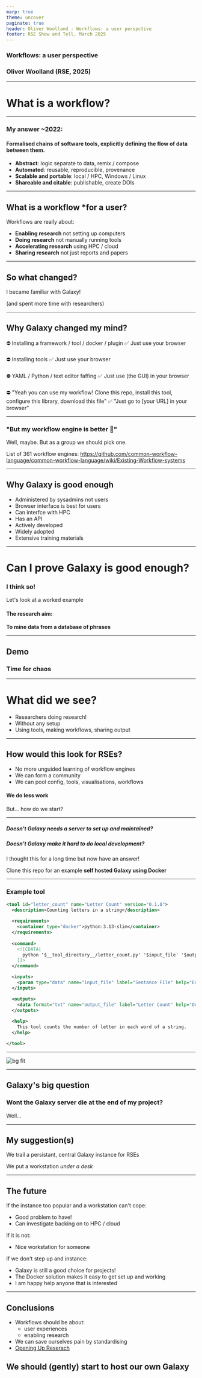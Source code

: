 ```yaml
---
marp: true
theme: uncover
paginate: true
header: Oliver Woolland - Workflows: a user perspctive
footer: RSE Show and Tell, March 2025
---
```


### **Workflows**: a user perspective
### Oliver Woolland (RSE, 2025)

---

# What is a workflow?

---
### My answer ~2022:

#### **Formalised chains of software tools, explicitly defining the flow of data between them.**

- **Abstract**: logic separate to data, remix / compose
- **Automated**: reusable, reproducible, provenance
- **Scalable and portable**: local / HPC, Windows / Linux
- **Shareable and citable**: publishable, create DOIs

---

## What is a workflow *for a user?

Workflows are really about:
- **Enabling research** not setting up computers 
- **Doing research** not manually running tools
- **Accelerating research** using HPC / cloud
- **Sharing research** not just reports and papers

---

## So what changed?

I became familiar with Galaxy!

(and spent more time with researchers)

--- 

## Why Galaxy changed my mind?
<style scoped>
section {
    font-size: 30px;
}
</style>

⛔ Installing a framework / tool / docker / plugin
✅ Just use your browser
####
⛔ Installing tools
✅ Just use your browser
####
⛔ YAML / Python / text editor faffing
✅ Just use (the GUI) in your browser
####
⛔ "Yeah you can use my workflow! Clone this repo, install this tool, configure this library, download this file"
✅ "Just go to [your URL] in your browser"

---

### "But my workflow engine is **better** 😤"

Well, maybe. But as a group we should pick one.

List of 361 workflow engines:
https://github.com/common-workflow-language/common-workflow-language/wiki/Existing-Workflow-systems

---

## Why Galaxy is good enough

- Administered by sysadmins not users
- Browser interface is best for users
- Can interfce with HPC
- Has an API
- Actively developed
- Widely adopted
- Extensive training materials

---

# **Can I prove Galaxy is good enough?**

### I think so! 
Let's look at a worked example

#### The research aim: 
**To mine data from a database of phrases**

---

## Demo

### Time for chaos

--- 

# What did we see?

- Researchers doing research! 
- Without any setup
- Using tools, making workflows, sharing output

---

## How would this look for RSEs?

- No more unguided learning of workflow engines
- We can form a community 
- We can pool config, tools, visualisations, workflows

#### We do less work

But... how do we start?

---

##### **Doesn't Galaxy needs a server to set up and maintained?**

##### **Doesn't Galaxy make it hard to do local development?**

I thought this for a long time but now have an answer!

Clone this repo for an example **self hosted Galaxy using Docker**

---

### Example tool

```xml
<tool id="letter_count" name="Letter Count" version="0.1.0">
  <description>Counting letters in a string</description>
  
  <requirements>
    <container type="docker">python:3.13-slim</container>
  </requirements>
  
  <command>
    <![CDATA[
      python '$__tool_directory__/letter_count.py' '$input_file' '$output_file'
    ]]>
  </command>

  <inputs>
    <param type="data" name="input_file" label="Sentance File" help="Enter the string to count the letters" />
  </inputs>

  <outputs>
    <data format="txt" name="output_file" label="Letter Count" help="Output file containing the letter count" />
  </outputs>
  
  <help>
    This tool counts the number of letter in each word of a string.
  </help>

</tool>
```

---

![bg fit](./overall_workflow.png)

---

## Galaxy's big question 

### **Wont the Galaxy server die at the end of my project?**

Well...

---

## My suggestion(s)

We trail a persistant, central Galaxy instance for RSEs

We put a workstation *under a desk*

--- 

## The future

If the instance too popular and a workstation can't cope:
- Good problem to have!
- Can investigate backing on to HPC / cloud

If it is not:
- Nice workstation for someone

If we don't step up and instance:
- Galaxy is still a good choice for projects!
- The Docker solution makes it easy to get set up and working
- I am happy help anyone that is interested

---

## Conclusions

- Workflows should be about:
  - user experiences
  - enabling research
- We can save ourselves pain by standardising
- [Opening Up Reserach](https://www.manchester.ac.uk/about/news/opening-up-research-202425/)

## We should (gently) start to host our own Galaxy
